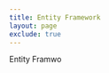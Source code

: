 ```yaml
---
title: Entity Framework
layout: page
exclude: true
---
```


Entity Framwo
<!--stackedit_data:
eyJoaXN0b3J5IjpbMTM5NjY2NTc0M119
-->